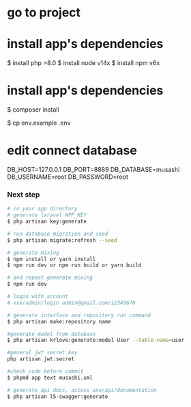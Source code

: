 # go to project
# install app's dependencies
$ install php >8.0
$ install node v14x
$ install npm v6x

# install app's dependencies
$ composer install

$ cp env.example .env

# edit connect database
DB_HOST=127.0.0.1
DB_PORT=8889
DB_DATABASE=musashi
DB_USERNAME=root
DB_PASSWORD=root

### Next step

``` bash
# in your app directory
# generate laravel APP_KEY
$ php artisan key:generate

# run database migration and seed
$ php artisan migrate:refresh --seed

# generate mixing
$ npm install or yarn install
$ npm run dev or npm run build or yarn build

# and repeat generate mixing
$ npm run dev

# login with account 
# xxx/admin/login admin@gmail.com/12345678

# generate interface and repository run command 
$ php artisan make:repository name

#generate model from database
$ php artisan krlove:generate:model User --table-name=user

#general jwt secret key
php artisan jwt:secret

#check code before commit 
$ phpmd app text musashi.xml

# generate api docs, access xxx/api/documentation
$ php artisan l5-swagger:generate
